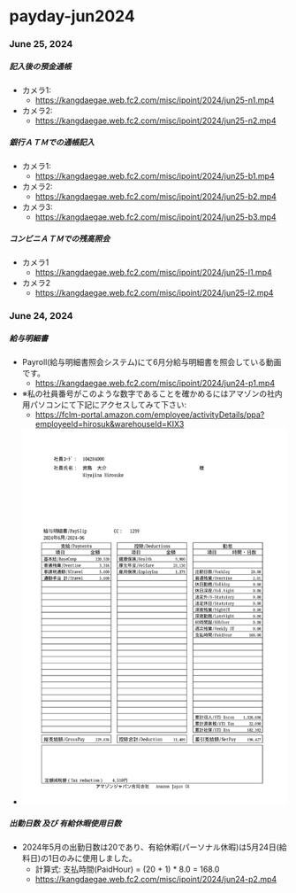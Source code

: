 # payday-jun2024

### June 25, 2024 

##### 記入後の預金通帳 
- カメラ1: 
  - https://kangdaegae.web.fc2.com/misc/ipoint/2024/jun25-n1.mp4
- カメラ2: 
  - https://kangdaegae.web.fc2.com/misc/ipoint/2024/jun25-n2.mp4

##### 銀行ＡＴＭでの通帳記入 
- カメラ1: 
  - https://kangdaegae.web.fc2.com/misc/ipoint/2024/jun25-b1.mp4
- カメラ2: 
  - https://kangdaegae.web.fc2.com/misc/ipoint/2024/jun25-b2.mp4
- カメラ3: 
  - https://kangdaegae.web.fc2.com/misc/ipoint/2024/jun25-b3.mp4

##### コンビニＡＴＭでの残高照会 
- カメラ1
  - https://kangdaegae.web.fc2.com/misc/ipoint/2024/jun25-l1.mp4
- カメラ2
  - https://kangdaegae.web.fc2.com/misc/ipoint/2024/jun25-l2.mp4

### June 24, 2024 

##### 給与明細書 
- Payroll(給与明細書照会システム)にて6月分給与明細書を照会している動画です。
  - https://kangdaegae.web.fc2.com/misc/ipoint/2024/jun24-p1.mp4
- ※私の社員番号がこのような数字であることを確かめるにはアマゾンの社内用パソコンにて下記にアクセスしてみて下さい: 
  - https://fclm-portal.amazon.com/employee/activityDetails/ppa?employeeId=hirosuk&warehouseId=KIX3
- ![jun2024](jun2024.jpg)

##### 出勤日数 及び 有給休暇使用日数 
- 2024年5月の出勤日数は20であり、有給休暇(パーソナル休暇)は5月24日(給料日)の1日のみに使用しました。
  - 計算式: 支払時間(PaidHour) = (20 + 1) * 8.0 = 168.0
  - https://kangdaegae.web.fc2.com/misc/ipoint/2024/jun24-p2.mp4
